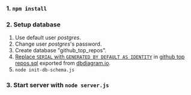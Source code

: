 ### 1. `npm install`

### 2. Setup database

1. Use default user *postgres*.
1. Change user *postgres*'s password.
1. Create database "github_top_repos".
1. [Replace `SERIAL` with `GENERATED BY DEFAULT AS IDENTITY`]( https://stackoverflow.com/a/73496296/9157799) in [github top repos.sql](github%20top%20repos.sql) exported from [dbdiagram.io](dbdiagram.io).
1. `node init-db-schema.js`

### 3. Start server with `node server.js`
